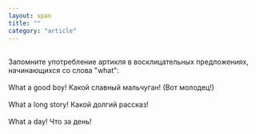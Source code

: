 ```yaml
---
layout: span
title: ""
category: "article"
---
```

<span class="rules"><br>Запомните употребление артикля в восклицательных предложениях, начинающихся со слова "what":<br><br>
What a good boy! Какой славный мальчуган! (Вот молодец!)<br><br>
What a long story! Какой долгий рассказ! <br><br>
What a day! Что за день!<br></span>